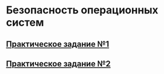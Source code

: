 # __Безопасность операционных систем__
## [Практическое задание №1](https://github.com/deitybosss/work/blob/dc2722603e2992be0181013f6ed30af12b92940c/script) 
## [Практическое задание №2](https://github.com/deitybosss/lec2)
